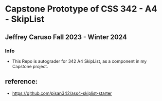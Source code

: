 # Capstone Prototype of CSS 342 - A4 - SkipList

## Jeffrey Caruso Fall 2023 - Winter 2024

### Info
- This Repo is autograder for 342 A4 SkipList, as a component in my Capstone project.


## reference:
 - https://github.com/pisan342/ass4-skiplist-starter


